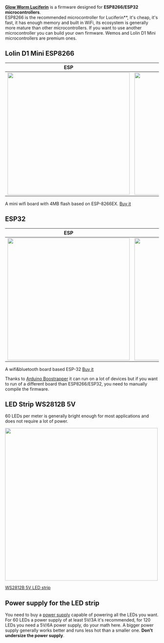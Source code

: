 [**Glow Worm Luciferin**](https://github.com/sblantipodi/glow_worm_luciferin) is a firmware designed for **ESP8266/ESP32 microcontrollers**.  
ESP8266 is the recommended microcontroller for Luciferin**, it's cheap, it's fast, it has enough memory and built in WiFi, its ecosystem is generally more mature than other microcontrollers.   If you want to use another microcontroller you can build your own firmware. Wemos and Lolin D1 Mini microcontrollers are premium ones.  

## Lolin D1 Mini ESP8266
|  ESP                 |  Board                         |
|----------------------|--------------------------------|
|<a href="https://www.wemos.cc/en/latest/d1/d1_mini.html"><img width="400" src="https://github.com/wemos/docs/raw/master/docs/en/_static/boards/d1_mini_v3.1.0_1_16x16.jpg"></a>|<a href="https://www.wemos.cc/en/latest/d1/d1_mini.html"><img width="400" src="https://github.com/wemos/docs/raw/master/docs/en/_static/boards/d1_mini_v3.1.0_2_16x16.jpg"></a>|

A mini wifi board with 4MB flash based on ESP-8266EX.
[Buy it](https://www.aliexpress.com/store/product/D1-mini-Mini-NodeMcu-4M-bytes-Lua-WIFI-Internet-of-Things-development-board-based-ESP8266/1331105_32529101036.html)  

## ESP32
|  ESP                 |  Board                         |
|----------------------|--------------------------------|
|<a href="https://docs.wemos.cc/en/latest/d32/d32.html"><img width="400" src="https://docs.wemos.cc/en/latest/_images/d32_v1.0.0_1_16x16.jpg"></a>|<a href="https://docs.wemos.cc/en/latest/d32/d32.html"><img width="400" src="https://docs.wemos.cc/en/latest/_images/d32_v1.0.0_2_16x16.jpg"></a>|  

A wifi&bluetooth board based ESP-32 [Buy it](https://www.aliexpress.com/store/product/WEMOS-LOLIN32-V1-0-0-wifi-bluetooth-board-based-ESP-32-4MB-FLASH/1331105_32808551116.html) 

Thanks to [Arduino Boostrapper](https://github.com/sblantipodi/arduino_bootstrapper) it can run on a lot of devices but if you want to run of a different board than ESP8266/ESP32, you need to manually compile the firmware.

## LED Strip WS2812B 5V
60 LEDs per meter is generally bright enough for most applications and does not require a lot of power.

<img width="500" src="https://github.com/sblantipodi/firefly_luciferin/blob/master/data/img/ledstirp.jpg?raw=true">

[WS2812B 5V LED strip](https://it.aliexpress.com/wholesale?catId=0&initiative_id=SB_20200731160829&origin=y&SearchText=WS2812B+5v)

## Power supply for the LED strip
You need to buy a [power supply](https://it.aliexpress.com/wholesale?catId=0&initiative_id=SB_20200731160904&SearchText=5v+power+supply) capable of powering all the LEDs you want. For 60 LEDs a power supply of at least 5V/3A it's recommended, for 120 LEDs you need a 5V/6A power supply, do your math here.
A bigger power supply generally works better and runs less hot than a smaller one. **Don't undersize the power supply**.